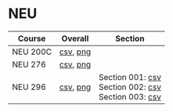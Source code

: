 # NEU

| Course | Overall | Section |
| ------ | ------- | ------- |
| NEU 200C | [csv](https://github.com/UCSD-Historical-Enrollment-Data/2025Spring/blob/main/overall/NEU%20200C.csv), [png](https://raw.githubusercontent.com/UCSD-Historical-Enrollment-Data/2025Spring/main/plot_overall/NEU%20200C.png) |  |
| NEU 276 | [csv](https://github.com/UCSD-Historical-Enrollment-Data/2025Spring/blob/main/overall/NEU%20276.csv), [png](https://raw.githubusercontent.com/UCSD-Historical-Enrollment-Data/2025Spring/main/plot_overall/NEU%20276.png) |  |
| NEU 296 | [csv](https://github.com/UCSD-Historical-Enrollment-Data/2025Spring/blob/main/overall/NEU%20296.csv), [png](https://raw.githubusercontent.com/UCSD-Historical-Enrollment-Data/2025Spring/main/plot_overall/NEU%20296.png) | Section 001: [csv](https://github.com/UCSD-Historical-Enrollment-Data/2025Spring/blob/main/section/NEU%20296_001.csv)<br>Section 002: [csv](https://github.com/UCSD-Historical-Enrollment-Data/2025Spring/blob/main/section/NEU%20296_002.csv)<br>Section 003: [csv](https://github.com/UCSD-Historical-Enrollment-Data/2025Spring/blob/main/section/NEU%20296_003.csv) |

